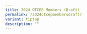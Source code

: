 ```yaml
---
title: 2024 OTCEP Members (Draft)
permalink: /2024otcepmembersdraft/
variant: tiptap
description: ""
---
```

